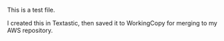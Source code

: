 This is a test file.

I created this in Textastic, then saved it to WorkingCopy for merging to my AWS repository.